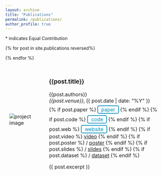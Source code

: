 ```yaml
---
layout: archive
title: "Publications"
permalink: /publications/
author_profile: true
---
```


\* indicates Equal Contribution

<table style="width:100%;border:0px;border-spacing:0px;border-collapse:separate;margin-right:auto;margin-left:auto;">

  {% for post in site.publications reversed%}
  <tr>
    <td style="border: none; padding:2.5%;width:25%;vertical-align:middle;max-width:100px;max-height:100px">
      <img src="/{{post.image}}" alt="project image" style="width:auto; height:auto; max-width:100%;" />
    </td>
    <td style="border: none; padding:2.5%;width:75%;vertical-align:middle">
      <h3>{{post.title}}</h3>
      {{post.authors}}
      <br>
      <em>{{post.venue}}</em>, {{ post.date | date: "%Y" }}
      <br>
        {% if post.paper %}
          <a href="{{post.paper}}" style="background-color: white; color: #008CBA; border: 2px solid #008CBA; padding: 1px 10px; text-align: center; text-decoration: none; display: inline-block; margin-top:5px; border-radius: 5px;">paper</a>
        {% endif %}
        {% if post.code %}
          <a href="{{post.code}}" style="background-color: white; color: #008CBA; border: 2px solid #008CBA; padding: 1px 10px; text-align: center; text-decoration: none; display: inline-block; margin-left: 1px; margin-top:5px; border-radius: 5px;">code</a>
        {% endif %}
        {% if post.web %}
          <a href="{{post.web}}" style="background-color: white; color: #008CBA; border: 2px solid #008CBA; padding: 1px 10px; text-align: center; text-decoration: none; display: inline-block; margin-left: 1px; margin-top:5px; border-radius: 5px;">website</a>
        {% endif %}
        {% if post.video %}
          <a href="{{post.video}}">video</a>
        {% endif %}
        {% if post.poster %}
          / <a href="{{post.poster}}">poster</a>
        {% endif %}
        {% if post.slides %}
          / <a href="{{post.slides}}">slides</a>
        {% endif %}
        {% if post.dataset %}
          / <a href="{{post.dataset}}">dataset</a>
        {% endif %}
      <p></p>
      {{ post.excerpt }}
    </td>
  </tr>
  {% endfor %}
</table>
